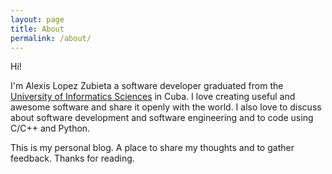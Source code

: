 ```yaml
---
layout: page
title: About
permalink: /about/
---
```


Hi!

I\'m Alexis Lopez Zubieta a software developer graduated from the 
[University of Informatics Sciences](https://www.uci.cu) in Cuba. I love 
creating useful and awesome software and share it openly with the world.
I also love to discuss about software development and software engineering 
and to code using C/C++ and Python.


This is my personal blog. A place to share my thoughts and to gather 
feedback. Thanks for reading.

